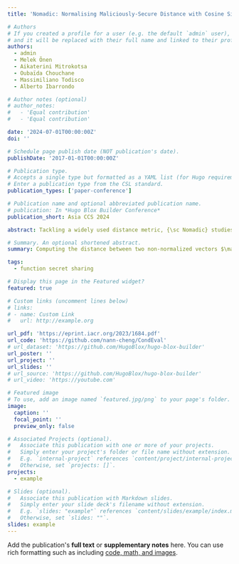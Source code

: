 ```yaml
---
title: 'Nomadic: Normalising Maliciously-Secure Distance with Cosine Similarity for Two-Party Biometric Authentication'

# Authors
# If you created a profile for a user (e.g. the default `admin` user), write the username (folder name) here
# and it will be replaced with their full name and linked to their profile.
authors:
  - admin
  - Melek Önen
  - Aikaterini Mitrokotsa
  - Oubaïda Chouchane
  - Massimiliano Todisco
  - Alberto Ibarrondo

# Author notes (optional)
# author_notes:
#   - 'Equal contribution'
#   - 'Equal contribution'

date: '2024-07-01T00:00:00Z'
doi: ''

# Schedule page publish date (NOT publication's date).
publishDate: '2017-01-01T00:00:00Z'

# Publication type.
# Accepts a single type but formatted as a YAML list (for Hugo requirements).
# Enter a publication type from the CSL standard.
publication_types: ['paper-conference']

# Publication name and optional abbreviated publication name.
# publication: In *Hugo Blox Builder Conference*
publication_short: Asia CCS 2024

abstract: Tackling a widely used distance metric, {\sc Nomadic} studies the privacy-preserving evaluation of cosine similarity in a two-party (2PC) distributed setting. We illustrate this setting in a scenario where a client uses biometrics to authenticate to a service provider, outsourcing the distance calculation to two computing servers. In this setting, we propose two novel 2PC protocols to evaluate the normalising cosine similarity between non-normalised two vectors followed by comparison to a public threshold, one in the semi-honest and one in the malicious setting. Our protocols combine additive secret sharing with function secret sharing, saving one communication round by employing a new building block to compute the composition of a function $f$ yielding a binary result with a subsequent binary gate. Overall, our protocols outperform all prior works, requiring only two communication rounds under a strong threat model that also deals with malicious inputs via normalisation. We evaluate our protocols in the setting of biometric authentication using voice, and the obtained results reveal a notable efficiency improvement compared to existing state-of-the-art works.

# Summary. An optional shortened abstract.
summary: Computing the distance between two non-normalized vectors $\mathbfit{x}$ and $\mathbfit{y}$, represented by $\Delta(\mathbfit{x},\mathbfit{y})$ and comparing it to a predefined public threshold $\tau$ is an essential functionality used in privacy-sensitive applications such as biometric authentication, identification, machine learning algorithms ({\em e.g.,} linear regression, k-nearest neighbors, etc.), and typo-tolerant password-based authentication.

tags:
  - function secret sharing

# Display this page in the Featured widget?
featured: true

# Custom links (uncomment lines below)
# links:
# - name: Custom Link
#   url: http://example.org

url_pdf: 'https://eprint.iacr.org/2023/1684.pdf'
url_code: 'https://github.com/nann-cheng/CondEval'
# url_dataset: 'https://github.com/HugoBlox/hugo-blox-builder'
url_poster: ''
url_project: ''
url_slides: ''
# url_source: 'https://github.com/HugoBlox/hugo-blox-builder'
# url_video: 'https://youtube.com'

# Featured image
# To use, add an image named `featured.jpg/png` to your page's folder.
image:
  caption: ''
  focal_point: ''
  preview_only: false

# Associated Projects (optional).
#   Associate this publication with one or more of your projects.
#   Simply enter your project's folder or file name without extension.
#   E.g. `internal-project` references `content/project/internal-project/index.md`.
#   Otherwise, set `projects: []`.
projects:
  - example

# Slides (optional).
#   Associate this publication with Markdown slides.
#   Simply enter your slide deck's filename without extension.
#   E.g. `slides: "example"` references `content/slides/example/index.md`.
#   Otherwise, set `slides: ""`.
slides: example
---
```


<!-- {{% callout note %}}
Click the _Cite_ button above to demo the feature to enable visitors to import publication metadata into their reference management software.
{{% /callout %}}

{{% callout note %}}
Create your slides in Markdown - click the _Slides_ button to check out the example.
{{% /callout %}} -->

Add the publication's **full text** or **supplementary notes** here. You can use rich formatting such as including [code, math, and images](https://docs.hugoblox.com/content/writing-markdown-latex/).

